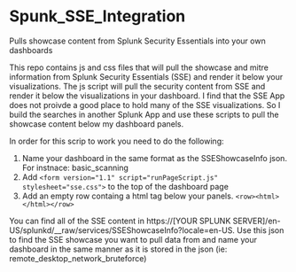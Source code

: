 # Spunk_SSE_Integration
Pulls showcase content from Splunk Security Essentials into your own dashboards

This repo contains js and css files that will pull the showcase and mitre information from Splunk Security Essentials (SSE) and render it below your visualizations. The js script will pull the security content from SSE and render it below the visualizations in your dashboard. I find that the SSE App does not proivde a good place to hold many of the SSE visualizations. So I build the searches in another Splunk App and use these scripts to pull the showcase content below my dashboard panels. 

In order for this scrip to work you need to do the following:
1. Name your dashboard in the same format as the SSEShowcaseInfo json. For instnace: basic_scanning
2. Add `<form version="1.1" script="runPageScript.js" stylesheet="sse.css">` to the top of the dashboard page
3. Add an empty row containg a html tag below your panels. `<row><html></html></row>` 


You can find all of the SSE content in https://[YOUR SPLUNK SERVER]/en-US/splunkd/__raw/services/SSEShowcaseInfo?locale=en-US. Use this json to find the SSE showcase you want to pull data from and name your dashboard in the same manner as it is stored in the json (ie: remote_desktop_network_bruteforce)
